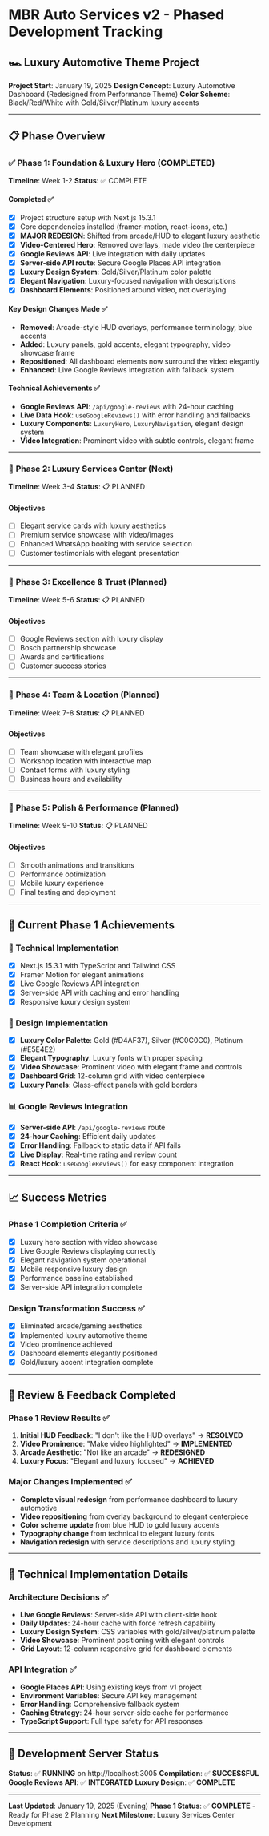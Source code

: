 # MBR Auto Services v2 - Phased Development Tracking

## 🏎️ Luxury Automotive Theme Project

**Project Start**: January 19, 2025
**Design Concept**: Luxury Automotive Dashboard (Redesigned from Performance Theme)
**Color Scheme**: Black/Red/White with Gold/Silver/Platinum luxury accents

---

## 📋 Phase Overview

### ✅ **Phase 1: Foundation & Luxury Hero** (COMPLETED)
**Timeline**: Week 1-2
**Status**: ✅ COMPLETE

#### Completed ✅
- [x] Project structure setup with Next.js 15.3.1
- [x] Core dependencies installed (framer-motion, react-icons, etc.)
- [x] **MAJOR REDESIGN**: Shifted from arcade/HUD to elegant luxury aesthetic
- [x] **Video-Centered Hero**: Removed overlays, made video the centerpiece
- [x] **Google Reviews API**: Live integration with daily updates
- [x] **Server-side API route**: Secure Google Places API integration
- [x] **Luxury Design System**: Gold/Silver/Platinum color palette
- [x] **Elegant Navigation**: Luxury-focused navigation with descriptions
- [x] **Dashboard Elements**: Positioned around video, not overlaying

#### Key Design Changes Made ✅
- **Removed**: Arcade-style HUD overlays, performance terminology, blue accents
- **Added**: Luxury panels, gold accents, elegant typography, video showcase frame
- **Repositioned**: All dashboard elements now surround the video elegantly
- **Enhanced**: Live Google Reviews integration with fallback system

#### Technical Achievements ✅
- **Google Reviews API**: `/api/google-reviews` with 24-hour caching
- **Live Data Hook**: `useGoogleReviews()` with error handling and fallbacks
- **Luxury Components**: `LuxuryHero`, `LuxuryNavigation`, elegant design system
- **Video Integration**: Prominent video with subtle controls, elegant frame

---

### 📅 **Phase 2: Luxury Services Center** (Next)
**Timeline**: Week 3-4
**Status**: 📋 PLANNED

#### Objectives
- [ ] Elegant service cards with luxury aesthetics
- [ ] Premium service showcase with video/images
- [ ] Enhanced WhatsApp booking with service selection
- [ ] Customer testimonials with elegant presentation

---

### 📅 **Phase 3: Excellence & Trust** (Planned)
**Timeline**: Week 5-6
**Status**: 📋 PLANNED

#### Objectives
- [ ] Google Reviews section with luxury display
- [ ] Bosch partnership showcase
- [ ] Awards and certifications
- [ ] Customer success stories

---

### 📅 **Phase 4: Team & Location** (Planned)
**Timeline**: Week 7-8
**Status**: 📋 PLANNED

#### Objectives
- [ ] Team showcase with elegant profiles
- [ ] Workshop location with interactive map
- [ ] Contact forms with luxury styling
- [ ] Business hours and availability

---

### 📅 **Phase 5: Polish & Performance** (Planned)
**Timeline**: Week 9-10
**Status**: 📋 PLANNED

#### Objectives
- [ ] Smooth animations and transitions
- [ ] Performance optimization
- [ ] Mobile luxury experience
- [ ] Final testing and deployment

---

## 🎯 Current Phase 1 Achievements

### 🔧 Technical Implementation
- [x] Next.js 15.3.1 with TypeScript and Tailwind CSS
- [x] Framer Motion for elegant animations
- [x] Live Google Reviews API integration
- [x] Server-side API with caching and error handling
- [x] Responsive luxury design system

### 🎨 Design Implementation
- [x] **Luxury Color Palette**: Gold (#D4AF37), Silver (#C0C0C0), Platinum (#E5E4E2)
- [x] **Elegant Typography**: Luxury fonts with proper spacing
- [x] **Video Showcase**: Prominent video with elegant frame and controls
- [x] **Dashboard Grid**: 12-column grid with video centerpiece
- [x] **Luxury Panels**: Glass-effect panels with gold borders

### 📊 Google Reviews Integration
- [x] **Server-side API**: `/api/google-reviews` route
- [x] **24-hour Caching**: Efficient daily updates
- [x] **Error Handling**: Fallback to static data if API fails
- [x] **Live Display**: Real-time rating and review count
- [x] **React Hook**: `useGoogleReviews()` for easy component integration

---

## 📈 Success Metrics

### Phase 1 Completion Criteria ✅
- [x] Luxury hero section with video showcase
- [x] Live Google Reviews displaying correctly
- [x] Elegant navigation system operational
- [x] Mobile responsive luxury design
- [x] Performance baseline established
- [x] Server-side API integration complete

### Design Transformation Success ✅
- [x] Eliminated arcade/gaming aesthetics
- [x] Implemented luxury automotive theme
- [x] Video prominence achieved
- [x] Dashboard elements elegantly positioned
- [x] Gold/luxury accent integration complete

---

## 🔄 Review & Feedback Completed

### Phase 1 Review Results ✅
1. **Initial HUD Feedback**: "I don't like the HUD overlays" → **RESOLVED**
2. **Video Prominence**: "Make video highlighted" → **IMPLEMENTED**
3. **Arcade Aesthetic**: "Not like an arcade" → **REDESIGNED**
4. **Luxury Focus**: "Elegant and luxury focused" → **ACHIEVED**

### Major Changes Implemented ✅
- **Complete visual redesign** from performance dashboard to luxury automotive
- **Video repositioning** from overlay background to elegant centerpiece
- **Color scheme update** from blue HUD to gold luxury accents
- **Typography change** from technical to elegant luxury fonts
- **Navigation redesign** with service descriptions and luxury styling

---

## 📝 Technical Implementation Details

### Architecture Decisions ✅
- **Live Google Reviews**: Server-side API with client-side hook
- **Daily Updates**: 24-hour cache with force refresh capability
- **Luxury Design System**: CSS variables with gold/silver/platinum palette
- **Video Showcase**: Prominent positioning with elegant controls
- **Grid Layout**: 12-column responsive grid for dashboard elements

### API Integration ✅
- **Google Places API**: Using existing keys from v1 project
- **Environment Variables**: Secure API key management
- **Error Handling**: Comprehensive fallback system
- **Caching Strategy**: 24-hour server-side cache for performance
- **TypeScript Support**: Full type safety for API responses

---

## 🚀 Development Server Status

**Status**: ✅ **RUNNING** on http://localhost:3005
**Compilation**: ✅ **SUCCESSFUL**
**Google Reviews API**: ✅ **INTEGRATED**
**Luxury Design**: ✅ **COMPLETE**

---

**Last Updated**: January 19, 2025 (Evening)
**Phase 1 Status**: ✅ **COMPLETE** - Ready for Phase 2 Planning
**Next Milestone**: Luxury Services Center Development